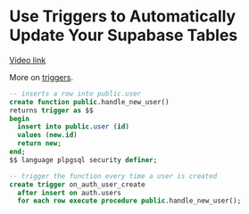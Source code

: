 # Use Triggers to Automatically Update Your Supabase Tables

[Video link](https://www.egghead.io/lessons/supabase-use-triggers-to-automatically-update-your-supabase-tables?pl=supabase-84e58958)

<TimeStamp start="1:04" end="1:09">

More on [triggers](https://supabase.io/blog/2021/07/30/supabase-functions-updates#postgresql-triggers).

</TimeStamp>

<TimeStamp start="3:20" end="3:30">

```sql
-- inserts a row into public.user
create function public.handle_new_user()
returns trigger as $$
begin
  insert into public.user (id)
  values (new.id)
  return new;
end;
$$ language plpgsql security definer;

-- trigger the function every time a user is created
create trigger on_auth_user_create
  after insert on auth.users
  for each row execute procedure public.handle_new_user();
```

</TimeStamp>